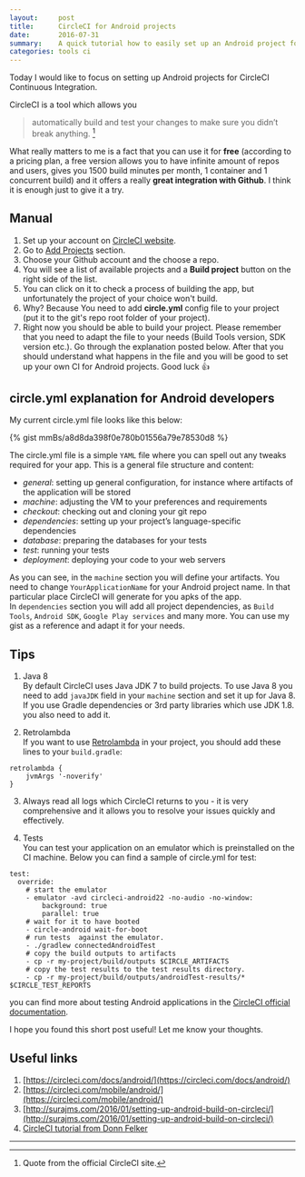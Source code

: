```yaml
---
layout:     post
title:      CircleCI for Android projects
date:       2016-07-31
summary:    A quick tutorial how to easily set up an Android project for CircleCi Continuous Integration
categories: tools ci
---
```


Today I would like to focus on setting up Android projects for CircleCI Continuous Integration.

CircleCI is a tool which allows you  

>  automatically build and test your changes to make sure you didn’t break anything. [^1]

What really matters to me is a fact that you can use it for **free** (according to a pricing plan, a free version allows you to have infinite amount of repos and users, gives you 1500 build minutes per month, 1 container and 1 concurrent build) and it offers a really **great integration with Github**. I think it is enough just to give it a try.

## Manual

1. Set up your account on [CircleCI website](https://circleci.com/).
2. Go to [Add Projects](https://circleci.com/add-projects) section.
3. Choose your Github account and the choose a repo.
4. You will see a list of available projects and a **Build project** button on the right side of the list.
5. You can click on it to check a process of building the app, but unfortunately the project of your choice won't build.
6. Why? Because You need to add **circle.yml** config file to your project (put it to the git's repo root folder of your project).
7. Right now you should be able to build your project. Please remember that you need to adapt the file to your needs (Build Tools version, SDK version etc.). Go through the explanation posted below. After that you should understand what happens in the file and you will be good to set up your own CI for Android projects. Good luck :+1:

## circle.yml explanation for Android developers

My current circle.yml file looks like this below:

{% gist mmBs/a8d8da398f0e780b01556a79e78530d8 %}

The circle.yml file is a simple `YAML` file where you can spell out any tweaks required for your app. This is a general file structure and content:

* *general*: setting up general configuration, for instance where artifacts of the application will be stored
* *machine*: adjusting the VM to your preferences and requirements
* *checkout*: checking out and cloning your git repo
* *dependencies*: setting up your project’s language-specific dependencies
* *database*: preparing the databases for your tests
* *test*: running your tests
* *deployment*: deploying your code to your web servers

As you can see, in the `machine` section you will define your artifacts. You need to change
`YourApplicationName` for your Android project name. In that particular place CircleCI will
generate for you apks of the app.  
In `dependencies` section you will add all project dependencies, as `Build Tools`, `Android SDK`,
`Google Play services` and many more. You can use my gist as a reference and adapt it for your needs.

## Tips

1. Java 8   
By default CircleCI uses Java JDK 7 to build projects. To use Java 8 you need to add `javaJDK`
field in your `machine` section and set it up for Java 8. If you use Gradle dependencies or 3rd
party libraries which use JDK 1.8. you also need to add it.  

2. Retrolambda      
If you want to use [Retrolambda](https://github.com/evant/gradle-retrolambda) in your project, you should add these lines to your `build.gradle`:   
```
retrolambda {
    jvmArgs '-noverify'
}
```

3. Always read all logs which CircleCI returns to you - it is very comprehensive and it allows
you to resolve your issues quickly and effectively.

4. Tests   
You can test your application on an emulator which is preinstalled on the CI machine. Below you can find
a sample of circle.yml for test:

```
test:
  override:
    # start the emulator
    - emulator -avd circleci-android22 -no-audio -no-window:
        background: true
        parallel: true
    # wait for it to have booted
    - circle-android wait-for-boot
    # run tests  against the emulator.
    - ./gradlew connectedAndroidTest
    # copy the build outputs to artifacts
    - cp -r my-project/build/outputs $CIRCLE_ARTIFACTS
    # copy the test results to the test results directory.
    - cp -r my-project/build/outputs/androidTest-results/* $CIRCLE_TEST_REPORTS

```

you can find more about testing Android applications in the [CircleCI official documentation](https://circleci.com/docs/android/).

I hope you found this short post useful! Let me know your thoughts.




## Useful links

1. [https://circleci.com/docs/android/](https://circleci.com/docs/android/)
2. [https://circleci.com/mobile/android/](https://circleci.com/mobile/android/)
3. [http://surajms.com/2016/01/setting-up-android-build-on-circleci/](http://surajms.com/2016/01/setting-up-android-build-on-circleci/)
4. [CircleCI tutorial from Donn Felker](https://www.youtube.com/watch?v=oIRbUGJKcrs)


---
[^1]: Quote from the official CircleCI site.
